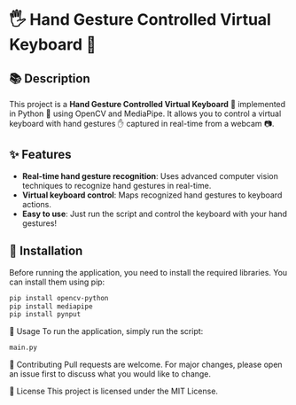 # 🖐️ Hand Gesture Controlled Virtual Keyboard 🎹

## 📚 Description
This project is a **Hand Gesture Controlled Virtual Keyboard** 🎹 implemented in Python 🐍 using OpenCV and MediaPipe. It allows you to control a virtual keyboard with hand gestures ✋ captured in real-time from a webcam 📷.

## ✨ Features
- **Real-time hand gesture recognition**: Uses advanced computer vision techniques to recognize hand gestures in real-time.
- **Virtual keyboard control**: Maps recognized hand gestures to keyboard actions.
- **Easy to use**: Just run the script and control the keyboard with your hand gestures!

## 🔧 Installation
Before running the application, you need to install the required libraries. You can install them using pip:

```bash
pip install opencv-python
pip install mediapipe
pip install pynput
```
🚀 Usage
To run the application, simply run the script:

```bash
main.py
```

🤝 Contributing
Pull requests are welcome. For major changes, please open an issue first to discuss what you would like to change.

📜 License
This project is licensed under the MIT License.
